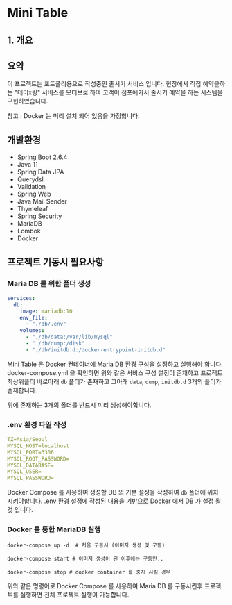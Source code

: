 # Mini Table

## 1. 개요

## 요약 

이 프로젝트는 포트폴리용으로 작성중인 줄서기 서비스 입니다. 현장에서 직접 예약을하는 
"테이x링" 서비스를 모티브로 하여 고객이 점포에가서 줄서기 예약을 하는 시스템을 구현하였습니다.

참고 : Docker 는 미리 설치 되어 있음을 가정합니다.

## 개발환경

- Spring Boot 2.6.4
- Java 11
- Spring Data JPA
- Querydsl
- Validation
- Spring Web
- Java Mail Sender
- Thymeleaf
- Spring Security
- MariaDB
- Lombok
- Docker


## 프로젝트 기동시 필요사항

### Maria DB 를 위한 폴더 생성

```yml
services:
  db:
    image: mariadb:10
    env_file:
      - "./db/.env"
    volumes:
      - "./db/data:/var/lib/mysql"
      - "./db/dump:/disk"
      - "./db/initdb.d:/docker-entrypoint-initdb.d"
```

Mini Table 은 Docker 컨테이너에 Maria DB 환경 구성을 설정하고 실행해야 합니다.
docker-compose.yml 을 확인하면 위와 같은 서비스 구성 설정이 존재하고
프로젝트 최상위폴더 바로아래 `db` 폴더가 존재하고 그아래 `data`, `dump`, `initdb.d` 
3개의 폴더가 존재합니다.

위에 존재하는 3개의 폴더를 반드시 미리 생성해야합니다.

### .env 환경 파일 작성

```yaml
TZ=Asia/Seoul
MYSQL_HOST=localhost
MYSQL_PORT=3306
MYSQL_ROOT_PASSWORD=
MYSQL_DATABASE=
MYSQL_USER=
MYSQL_PASSWORD=
```

Docker Compose 를 사용하여 생성할 DB 의 기본 설정을 작성하여 `db` 폴더에 위치 시켜야합니다.
.env 환경 설정에 작성된 내용을 기반으로 Docker 에서 DB 가 설정 될 것 입니다.

### Docker 를 통한 MariaDB 실행

```shell
docker-compose up -d  # 처음 구동시 (이미지 생성 및 구동)

docker-compose start # 이미지 생성이 된 이후에는 구동만..

docker-compose stop # docker container 를 중지 시킬 경우 
```

위와 같은 명령어로 Docker Compose 를 사용하여 Maria DB 를 구동시킨후
프로젝트를 실행하면 전체 프로젝트 실행이 가능합니다.

